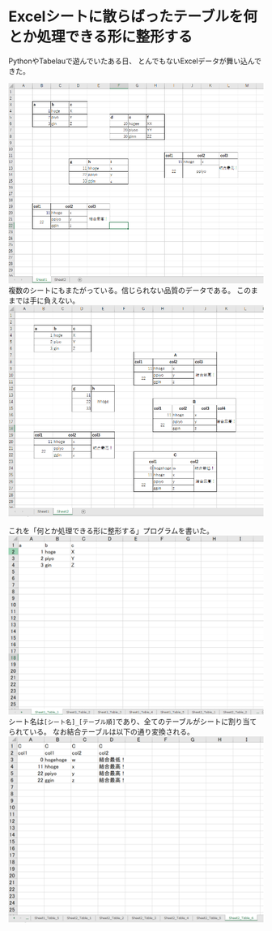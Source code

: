 # Excelシートに散らばったテーブルを何とか処理できる形に整形する

PythonやTabelauで遊んでいたある日、
とんでもないExcelデータが舞い込んできた。

![img_1](./img/img_1.png)
複数のシートにもまたがっている。信じられない品質のデータである。
このままでは手に負えない。
![img_2](./img/img_2.png)

これを「何とか処理できる形に整形する」プログラムを書いた。
![img_3](./img/img_3.png)
シート名は`[シート名]_[テーブル順]`であり、全てのテーブルがシートに割り当てられている。
なお結合テーブルは以下の通り変換される。
![img_4](./img/img_4.png)